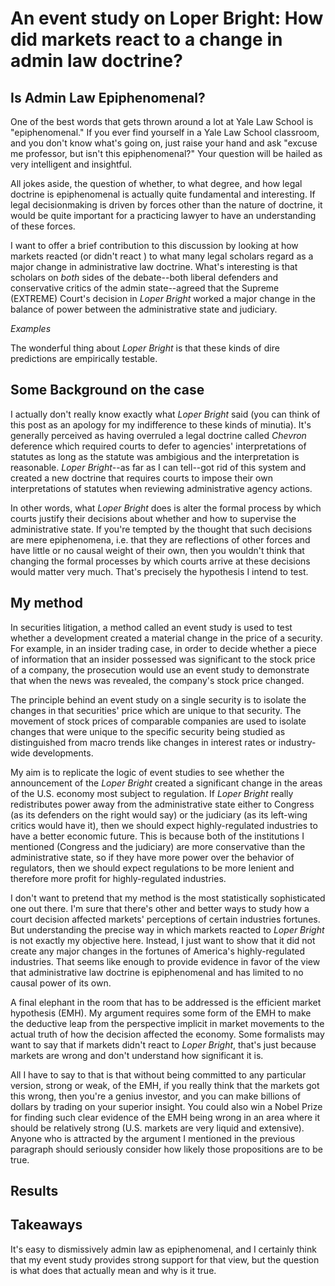 # An event study on Loper Bright: How did markets react to a change in admin law doctrine?

## Is Admin Law Epiphenomenal? 

One of the best words that gets thrown around a lot at Yale Law School is "epiphenomenal." If you ever find yourself in a Yale Law School classroom, and you don't know what's going on, just raise your hand and ask "excuse me professor, but isn't this epiphenomenal?" Your question will be hailed as very intelligent and insightful.

All jokes aside, the question of whether, to what degree, and how legal doctrine is epiphenomenal is actually quite fundamental and interesting. If legal decisionmaking is driven by forces other than the nature of doctrine, it would be quite important for a practicing lawyer to have an understanding of these forces.

I want to offer a brief contribution to this discussion by looking at how markets reacted (or didn't react ) to what many legal scholars regard as a major change in administrative law doctrine. What's interesting is that scholars on *both* sides of the debate--both liberal defenders and conservative critics of the admin state--agreed that the Supreme (EXTREME) Court's decision in *Loper Bright* worked a major change in the balance of power between the administrative state and judiciary. 

*Examples*

The wonderful thing about *Loper Bright* is that these kinds of dire predictions are empirically testable. 

## Some Background on the case

I actually don't really know exactly what *Loper Bright* said (you can think of this post as an apology for my indifference to these kinds of minutia).  It's generally perceived as having overruled a legal doctrine called *Chevron* deference which required courts to defer to agencies' interpretations of statutes as long as the statute was ambigious and the interpretation is reasonable. *Loper Bright*--as far as I can tell--got rid of this system and created a new doctrine that requires courts to impose their own interpretations of statutes when reviewing administrative agency actions.

In other words, what *Loper Bright* does is alter the formal process by which courts justify their decisions about whether and how to supervise the administrative state. If you're tempted by the thought that such decisions are mere epiphenomena, i.e. that they are reflections of other forces and have little or no causal weight of their own, then you wouldn't think that changing the formal processes by which courts arrive at these decisions would matter very much. That's precisely the hypothesis I intend to test.

## My method 

In securities litigation, a method called an event study is used to test whether a development created a material change in the price of a security. For example, in an insider trading case, in order to decide whether a piece of information that an insider possessed was significant to the stock price of a company, the prosecution would use an event study to demonstrate that when the news was revealed, the company's stock price changed. 

The principle behind an event study on a single security is to isolate the changes in that securities' price which are unique to that security. The movement of stock prices of comparable companies are used to isolate changes that were unique to the specific security being studied as distinguished from macro trends like changes in interest rates or industry-wide developments.

My aim is to replicate the logic of event studies to see whether the announcement of the *Loper Bright* created a significant change in the areas of the U.S. economy most subject to regulation. If *Loper Bright* really redistributes power away from the administrative state either to Congress (as its defenders on the right would say) or the judiciary (as its left-wing critics would have it), then we should expect highly-regulated industries to have a better economic future. This is because both of the institutions I mentioned (Congress and the judiciary) are more conservative than the administrative state, so if they have more power over the behavior of regulators, then we should expect regulations to be more lenient and therefore more profit for highly-regulated industries.

I don't want to pretend that my method is the most statistically sophisticated one out there. I'm sure that there's other and better ways to study how a court decision affected markets' perceptions of certain industries fortunes. But understanding the precise way in which markets reacted to *Loper Bright* is not exactly my objective here. Instead, I just want to show that it did not create any major changes in the fortunes of America's highly-regulated industries. That seems like enough to provide evidence in favor of the view that administrative law doctrine is epiphenomenal and has limited to no causal power of its own. 

A final elephant in the room that has to be addressed is the efficient market hypothesis (EMH). My argument requires some form of the EMH to make the deductive leap from the perspective implicit in market movements to the actual truth of how the decision affected the economy. Some formalists may want to say that if markets didn't react to *Loper Bright*, that's just because markets are wrong and don't understand how significant it is. 

All I have to say to that is that without being committed to any particular version, strong or weak, of the EMH, if you really think that the markets got this wrong, then you're a genius investor, and you can make billions of dollars by trading on your superior insight. You could also win a Nobel Prize for finding such clear evidence of the EMH being wrong in an area where it should be relatively strong (U.S. markets are very liquid and extensive). Anyone who is attracted by the argument I mentioned in the previous paragraph should seriously consider how likely those propositions are to be true. 

## Results



## Takeaways

It's easy to dismissively admin law as epiphenomenal, and I certainly think that my event study provides strong support for that view, but the question is what does that actually mean and why is it true. 


